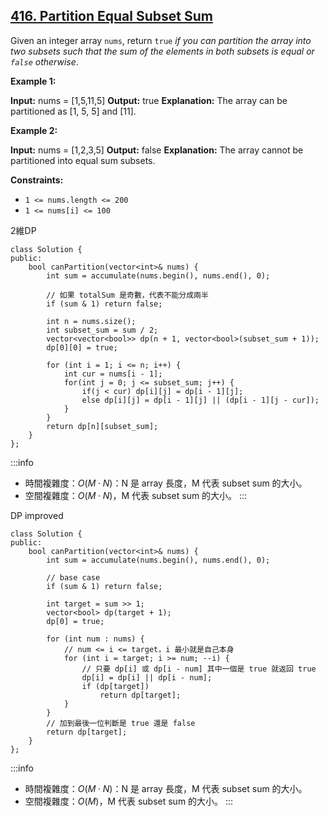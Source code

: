 ## [416\. Partition Equal Subset Sum](https://leetcode.com/problems/partition-equal-subset-sum/)

Given an integer array `nums`, return `true` _if you can partition the array into two subsets such that the sum of the elements in both subsets is equal or _`false`_ otherwise_.

**Example 1:**

**Input:** nums = \[1,5,11,5\]
**Output:** true
**Explanation:** The array can be partitioned as \[1, 5, 5\] and \[11\].

**Example 2:**

**Input:** nums = \[1,2,3,5\]
**Output:** false
**Explanation:** The array cannot be partitioned into equal sum subsets.

**Constraints:**

-   `1 <= nums.length <= 200`
-   `1 <= nums[i] <= 100`

2維DP

```cpp=
class Solution {
public:
    bool canPartition(vector<int>& nums) {
        int sum = accumulate(nums.begin(), nums.end(), 0);

        // 如果 totalSum 是奇數，代表不能分成兩半
        if (sum & 1) return false;

        int n = nums.size();
        int subset_sum = sum / 2;
        vector<vector<bool>> dp(n + 1, vector<bool>(subset_sum + 1));
        dp[0][0] = true;

        for (int i = 1; i <= n; i++) {
            int cur = nums[i - 1];
            for(int j = 0; j <= subset_sum; j++) {
                if(j < cur) dp[i][j] = dp[i - 1][j];
                else dp[i][j] = dp[i - 1][j] || (dp[i - 1][j - cur]);
            }
        }
        return dp[n][subset_sum];
    }
};

```

:::info
- 時間複雜度：$O(M \cdot N)$：N 是 array 長度，M 代表 subset sum 的大小。
- 空間複雜度：$O(M \cdot N)$，M 代表 subset sum 的大小。
:::

DP improved

```cpp=
class Solution {
public:
    bool canPartition(vector<int>& nums) {
        int sum = accumulate(nums.begin(), nums.end(), 0);

        // base case
        if (sum & 1) return false;

        int target = sum >> 1;
        vector<bool> dp(target + 1);
        dp[0] = true;

        for (int num : nums) {
            // num <= i <= target，i 最小就是自己本身
            for (int i = target; i >= num; --i) {
                // 只要 dp[i] 或 dp[i - num] 其中一個是 true 就返回 true
                dp[i] = dp[i] || dp[i - num];
                if (dp[target])
                    return dp[target];
            }
        }
        // 加到最後一位判斷是 true 還是 false
        return dp[target];
    }
};
```

:::info
- 時間複雜度：$O(M \cdot N)$：N 是 array 長度，M 代表 subset sum 的大小。
- 空間複雜度：$O(M)$，M 代表 subset sum 的大小。
:::
